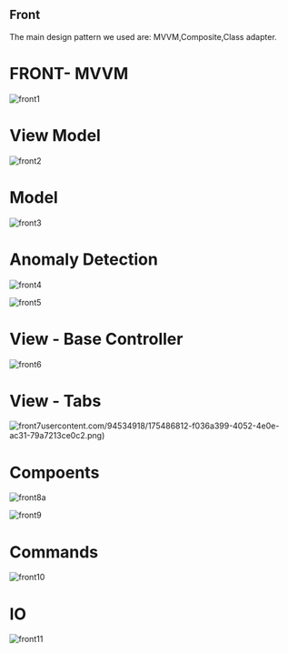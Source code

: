 <h2>Front</h2>
The main design pattern we used are: MVVM,Composite,Class adapter.

<h1>FRONT- MVVM</h1>

![front1](https://user-images.githubusercontent.com/94534918/175487823-77860c7b-1d8c-4d32-b1f8-8055ca9cf011.png)

<h1>View Model</h1>

![front2](https://user-images.githubusercontent.com/94534918/175486817-63554aad-39e7-4dff-9f83-de2c3589944e.png)

<h1>Model</h1>

![front3](https://user-images.githubusercontent.com/94534918/175486821-9cf1003f-102f-42a7-a9bf-9edfa5f23bcc.png)

<h1>Anomaly Detection</h1>

![front4](https://user-images.githubusercontent.com/94534918/175486823-1c1e5296-f2f4-420e-a2ae-285d9575e05d.png)

![front5](https://user-images.githubusercontent.com/94534918/175486828-093bca72-0948-47c8-a02a-2c2c2b218d86.png)

<h1>View - Base Controller</h1>

![front6](https://user-images.githubusercontent.com/94534918/175486829-818b873c-8227-4943-bb28-90b8376343a4.png)

<h1>View - Tabs</h1>

![front7](https://user-images.githubusercontent.com/94534918/175486832-18b1e2f7-dc23-4111-850e-5d6503a4438e.png)usercontent.com/94534918/175486812-f036a399-4052-4e0e-ac31-79a7213ce0c2.png)

<h1>Compoents</h1>

![front8a](https://user-images.githubusercontent.com/94534918/175486806-706adbe5-2ed3-4781-b161-304ee91ba96a.png)

![front9](https://user-images.githubusercontent.com/94534918/175486970-2aa256c0-4f9e-43cb-b724-8cfc15e8ab76.png)

<h1>Commands</h1>

![front10](https://user-images.githubusercontent.com/94534918/175487028-a68da5de-8419-40d9-9719-d70ec5e546bc.png)

<h1>IO</h1>

![front11](https://user-images.githubusercontent.com/94534918/175486814-401ea645-5f91-4ee9-a146-c04711e9a2b0.png)

